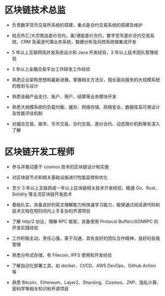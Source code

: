 # 区块链技术总监

- 负责数字货币交易所系统的搭建，重点是合约交易系统的搭建及维护
- 结合外汇/大宗商品差价合约，美/港股差价合约，数字货币差价合约交易系统，CRM 及渠道代理业务系统，数据分析及风控系统做集成开发

- 5 年以上互联网高并发系统设计和 Java 开发经验，3 年以上技术团队管理经验
- 3 年以上金融交易平台工作研发工作经验
- 熟悉企业架构思想和最新进展，掌握相关方法论，擅长面向服务的大规模系统的规划与设计
- 熟悉金融产品支付、账户、用户、结算等业务模块开发
- 熟悉大规模系统的负载均衡、缓存、网络存储、网络安全、数据库高可用设计及性能评估机制
- 对撮合交易、做市、币币交易、合约交易、差价合约、动态限价机制等有深入了解

# 区块链开发工程师

- 参与并推动基于 cosmos 技术的区块链设计和实施
- 对区块链节点和相关基础设施进行性能监控和优化

- 至少 3 年以上互联网或一年以上区块链相关技术开发经验，精通 Go、Rust、Solidity 等主流区块链开发技术
- 基础扎实，具备良好的英文理解能力和快速学习能力，能够通过阅读源代码和技术文档在短时间内上手复杂的开源项目
- 了解 http/2 协议，理解 RPC 框架，具备使用 Protocol Buffer/JSONRPC 的开发实践经验
- 工作积极主动，责任心强，善于沟通，具有良好的团队合作精神，良好的自我管理

- 熟悉分布式存储，有 Filecoin, IPFS 使用和开发经验
- 了解自动化部署工具，如 docker、CI/CD、AWS DevOps、Github Action 等
- 熟悉 Bitcoin、Ethereum、Layer2、Sharding、Cosmos、ZKP、隐私计算、密码学等相关知识和开源项目
